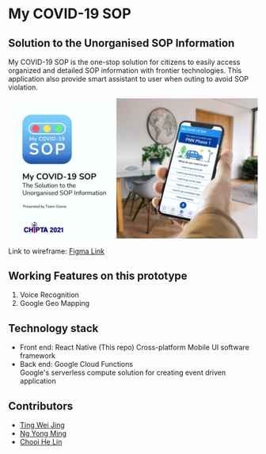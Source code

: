 # My COVID-19 SOP
## Solution to the Unorganised SOP Information  
My COVID-19 SOP is the one-stop solution
for citizens to easily access organized and
detailed SOP information with frontier
technologies. This application also provide
smart assistant to user when outing to avoid
SOP violation.

<img src="Cover.jpg" alt="first screenshot" width="600"/>

Link to wireframe: [Figma Link](https://www.figma.com/file/RexyAAStMiLHr8RN8kSANX/Mobile-Apps-Wireframe?node-id=0%3A1)

## Working Features on this prototype
1. Voice Recognition
2. Google Geo Mapping

## Technology stack
- Front end: React Native (This repo)
Cross-platform Mobile UI software framework
- Back end: Google Cloud Functions  
Google's serverless compute solution for creating event driven application

## Contributors
- [Ting Wei Jing](https://github.com/TINGWEIJING)
- [Ng Yong Ming](https://github.com/YongMing11)
- [Chooi He Lin](https://github.com/HeLinChooi)